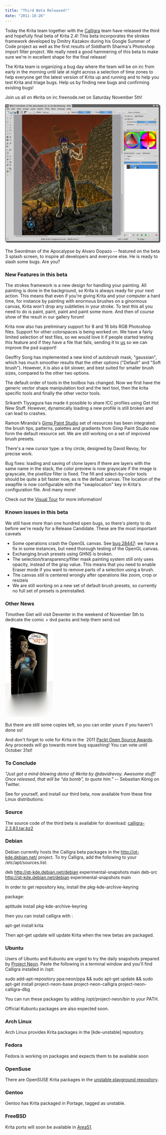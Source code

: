 ```yaml
---
title: "Third Beta Released!"
date: "2011-10-26"
---
```


Today the Krita team together with the [Calligra](http://www.calligra-suite.org) team have released the third and hopefully final beta of Krita 2.4! This beta incorporates the strokes framework developed by Dmitry Kazakov during his Google Summer of Code project as well as the first results of Siddharth Sharma's Photoshop import filter project. We really need a good hammering of this beta to make sure we're in excellent shape for the final release!

The Krita team is organizing a bug day where the team will be on irc from early in the morning until late at night across a selection of time zones to help everyone get the latest version of Krita up and running and to help you test Krita and triage bugs. Help us by finding new bugs and confirming existing bugs!

Join us all on #krita on irc.freenode.net on Saturday November 5th!

![](images/swordman_sm.png)

The Swordman of the Apocalypse by Alvaro Dopazo -- featured on the beta 3 splash screen, to inspire all developers and everyone else. He is ready to slash some bugs. Are you?

### New Features in this beta

The strokes framework is a new design for handling your painting. All painting is done in the background, so Krita is always ready for your next action. This means that even if you're giving Krita and your computer a hard time, for instance by painting with enormous brushes on a ginormous canvas, Krita won't drop any subtleties in your stroke. To test this all you need to do is paint, paint, paint and paint some more. And then of course show of the result in our gallery forum!

Krita now also has preliminary support for 8 and 16 bits RGB Photoshop files. Support for other colorspaces is being worked on. We have a fairly limited selection of test files, so we would love it if people started testing this feature and if they have a file that fails, sending it to [us](mailto:boud@kde.org) so we can improve the psd support!

Geoffry Song has implemented a new kind of autobrush mask, "gaussian", which has much smoother results that the other options ("Default" and "Soft brush"). However, it is also a bit slower, and best suited for smaller brush sizes, compared to the other two options.

The default order of tools in the toolbox has changed. Now we first have the generic vector shape manipulation tool and the text tool, then the krita specific tools and finally the other vector tools.

Srikanth Tiyyagura has made it possible to share ICC profiles using Get Hot New Stuff. However, dynamically loading a new profile is still broken and can lead to crashes.

Ramon Miranda's [Gimp Paint Studio](http://code.google.com/p/gps-gimp-paint-studio/) set of resources has been integrated: the brush tips, patterns, palettes and gradients from Gimp Paint Studio now form the default resource set. We are still working on a set of improved brush presets.

There's a new cursor type: a tiny circle, designed by David Revoy, for precise work.

Bug fixes: loading and saving of clone layers if there are layers with the same name in the stack, the color preview is now grayscale if the image is grayscale, the pixellize filter is fixed. The fill and select-by-color tools should be quite a bit faster now, as is the default canvas. The location of the swapfile is now configurable with the "swaplocation" key in Krita's configuration file. And many more!

Check out the [Visual Tour](http://krita.org/component/content/article/8-press-releases/94-krita-24-beta-release-visual-tour) for more information!

### Known issues in this beta

We still have more than one hundred open bugs, so there's plenty to do before we're ready for a Release Candidate. These are the most important caveats

- Some operations crash the OpenGL canvas. See [bug 28447](https://bugs.kde.org/show_bug.cgi?id=284457): we have a fix in some instances, but need thorough testing of the OpenGL canvas.
- Exchanging brush presets using GHNS is broken.
- The selection/transparency/filter mask painting system still only uses opacity, instead of the gray value. This means that you need to enable Eraser mode if you want to remove parts of a selection using a brush.
- The canvas still is centered wrongly after operations like zoom, crop or resizeis
- We are still working on a new set of default brush presets, so currently no full set of presets is preinstalled.

### Other News

Timothee Giet will visit Deventer in the weekend of November 5th to dedicate the comic + dvd packs and help them send out

![](images/comics-with-krita-dvd-cover.jpg)

But there are still some copies left, so you can order yours if you haven't done so!

And don't forget to vote for Krita in the  2011 [Packt Open Source Awards](http://www.packtpub.com/open-source-awards-home?utm_source=updated_banner&utm_medium=homepage_banner&utm_campaign=unique_banner). Any proceeds will go towards more bug squashing! You can vote until October 31st!

### To Conclude

_"Just got a mind-blowing demo of #krita by @davidrevoy. Awesome stuff! Once released, that will be "da bomb", to quote him."_ -- Sebastian König on Twitter.

See for yourself, and install our third beta, now available from these fine Linux distributions:

### Source

The source code of the third beta is available for download: [calligra-2.3.83.tar.bz2](http://download.kde.org/download.php?url=unstable/calligra-2.3.83/calligra-2.3.83.tar.bz2)

### Debian

Debian currently hosts the Calligra beta packages in the http://qt-kde.debian.net/ project. To try Calligra, add the following to your /etc/apt/sources.list:

deb http://qt-kde.debian.net/debian experimental-snapshots main
deb-src http://qt-kde.debian.net/debian experimental-snapshots main

In order to get repository key, install the pkg-kde-archive-keyring

package:

aptitude install pkg-kde-archive-keyring

then you can install calligra with :

apt-get install krita

Then apt-get update will update Krita when the new betas are packaged.

### Ubuntu

Users of Ubuntu and Kubuntu are urged to try the daily snapshots prepared by [Project Neon](https://launchpad.net/project-neon). Paste the following in a terminal window and you'll find Calligra installed in /opt:

sudo add-apt-repository ppa:neon/ppa  && sudo apt-get update && sudo apt-get install project-neon-base     project-neon-calligra     project-neon-calligra-dbg

You can run these packages by adding /opt/project-neon/bin to your PATH.

Official Kubuntu packages are also expected soon.

### Arch Linux

Arch Linux provides Krita packages in the \[kde-unstable\] repository.

### Fedora

Fedora is working on packages and expects them to be available soon

### OpenSuse

There are OpenSUSE Krita packages in the [unstable playground repository](https://build.opensuse.org/project/show?project=KDE%3AUnstable%3APlayground).

### Gentoo

Gentoo has Krita packaged in Portage, tagged as unstable.

### FreeBSD

Krita ports will soon be available in [Area51](http://freebsd.kde.org/area51.php).
